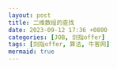 ```yaml
---
layout: post
title: 二维数组的查找
date: 2023-09-12 17:36 +0800
categories: [JOB, 剑指offer]
tags: [剑指offer, 算法, 牛客网]
mermaid: true
---
```

